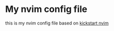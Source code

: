 # My nvim config file

this is my nvim config file based on [kickstart nvim](https://github.com/nvim-lua/kickstart.nvim)
